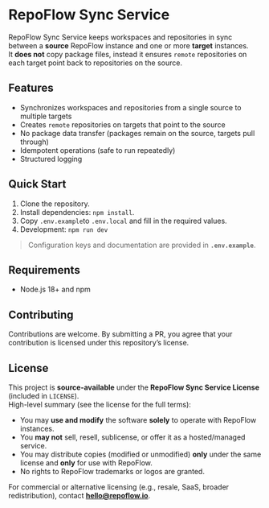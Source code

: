 # RepoFlow Sync Service

RepoFlow Sync Service keeps workspaces and repositories in sync between a **source** RepoFlow instance and one or more **target** instances.  
It **does not** copy package files, instead it ensures `remote` repositories on each target point back to repositories on the source.

## Features

- Synchronizes workspaces and repositories from a single source to multiple targets
- Creates `remote` repositories on targets that point to the source
- No package data transfer (packages remain on the source, targets pull through)
- Idempotent operations (safe to run repeatedly)
- Structured logging

## Quick Start

1. Clone the repository.
2. Install dependencies: `npm install`.
3. Copy `.env.example`to `.env.local` and fill in the required values.
4. Development: `npm run dev`

> Configuration keys and documentation are provided in **`.env.example`**.

## Requirements

- Node.js 18+ and npm

## Contributing

Contributions are welcome. By submitting a PR, you agree that your contribution is licensed under this repository’s license.

## License

This project is **source-available** under the **RepoFlow Sync Service License** (included in `LICENSE`).  
High-level summary (see the license for the full terms):

- You may **use and modify** the software **solely** to operate with RepoFlow instances.
- You **may not** sell, resell, sublicense, or offer it as a hosted/managed service.
- You may distribute copies (modified or unmodified) **only** under the same license and **only** for use with RepoFlow.
- No rights to RepoFlow trademarks or logos are granted.

For commercial or alternative licensing (e.g., resale, SaaS, broader redistribution), contact **hello@repoflow.io**.
